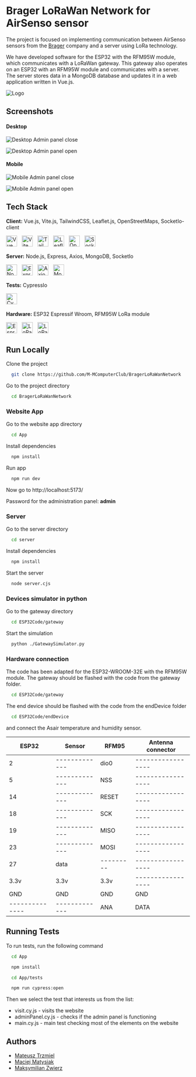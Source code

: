 
# Brager LoRaWan Network for AirSenso sensor

The project is focused on implementing communication between AirSenso sensors from the [Brager](https://www.brager.pl) company and a server using LoRa technology.

We have developed software for the ESP32 with the RFM95W module, which communicates with a LoRaWan gateway. This gateway also operates on an ESP32 with an RFM95W module and communicates with a server. The server stores data in a MongoDB database and updates it in a web application written in Vue.js.



![Logo](img/bragerLogo.png) 


## Screenshots

#### Desktop
![Desktop Admin panel close](img/desktopAdminClose.png)

![Desktop Admin panel open](img/desktopAdminOpen.png)

#### Mobile
![Mobile Admin panel close](img/mobileAdminClose.png)

![Mobile Admin panel open](img/mobileAdminOpen.png)
## Tech Stack

**Client:** Vue.js, Vite.js, TailwindCSS, Leaflet.js, OpenStreetMaps, SocketIo-client

<img align="left" alt="Vue" width="30px" style="padding-right:10px;" src="https://cdn.jsdelivr.net/gh/devicons/devicon@latest/icons/vuejs/vuejs-original.svg" />
<img align="left" alt="Vite" width="30px" style="padding-right:10px;" src="https://cdn.jsdelivr.net/gh/devicons/devicon@latest/icons/vitejs/vitejs-original.svg" />
<img align="left" alt="TailwindCSS" width="30px" style="padding-right:10px;" src="https://cdn.jsdelivr.net/gh/devicons/devicon@latest/icons/tailwindcss/tailwindcss-original.svg" />
<img align="left" alt="Leaflet" width="30px" style="padding-right:10px;" src="https://d2eip9sf3oo6c2.cloudfront.net/tags/images/000/001/096/thumb/leaflet.png" />
<img align="left" alt="OpenStreetMaps" width="30px" style="padding-right:10px;" src="https://upload.wikimedia.org/wikipedia/commons/thumb/b/b0/Openstreetmap_logo.svg/1024px-Openstreetmap_logo.svg.png" />
<img align="left" alt="SocketIO" width="30px" style="padding-right:10px;" src="https://cdn.jsdelivr.net/gh/devicons/devicon@latest/icons/socketio/socketio-original.svg" />
<br />
<br />

**Server:** Node.js, Express, Axios, MongoDB, SocketIo

<img align="left" alt="Nodejs" width="30px" style="padding-right:10px;" src="https://cdn.jsdelivr.net/gh/devicons/devicon@latest/icons/nodejs/nodejs-original.svg" />
<img align="left" alt="Express" width="30px" style="padding-right:10px;" src="https://cdn.jsdelivr.net/gh/devicons/devicon@latest/icons/express/express-original.svg" />
<img align="left" alt="Axios" width="30px" style="padding-right:10px;" src="https://cdn.jsdelivr.net/gh/devicons/devicon@latest/icons/axios/axios-plain.svg" />
<img align="left" alt="MongoDB" width="30px" style="padding-right:10px;" src="https://cdn.jsdelivr.net/gh/devicons/devicon@latest/icons/mongodb/mongodb-original.svg" />
<br />
<br />

**Tests:** CypressIo


<img align="left" alt="CypressIO" width="30px" style="padding-right:10px;" src="https://cdn.jsdelivr.net/gh/devicons/devicon@latest/icons/cypressio/cypressio-original.svg" />

<br />
<br />

**Hardware:** ESP32 Espressif Wroom, RFM95W LoRa module

<img align="left" alt="Espressif" width="30px" style="padding-right:10px;" src="https://seeklogo.com/images/E/espressif-systems-logo-1350B9E771-seeklogo.com.png" />
<img align="left" alt="LoRa" width="30px" style="padding-right:10px;" src="https://res.cloudinary.com/rs-designspark-live/image/upload/c_limit,w_829/f_auto/v1/article/iot-lora-alliance-logo.svg__25c0b67804da088ad2fd64e8a76b1a3f1ceac250" />
<img align="left" alt="LoRaWan" width="30px" style="padding-right:10px;" src="https://en.iotvega.com/content/ru/site/technologies/lorawan_logo.png?v2" />
<br />
<br />

## Run Locally

Clone the project

```bash
  git clone https://github.com/M-MComputerClub/BragerLoRaWanNetwork
```

Go to the project directory

```bash
  cd BragerLoRaWanNetwork
```

### Website App

Go to the website app directory

```bash
  cd App
```

Install dependencies

```bash
  npm install
```

Run app

```bash
  npm run dev
```

Now go to http://localhost:5173/

Password for the administration panel: **admin**

### Server

Go to the server directory

```bash
  cd server
```

Install dependencies

```bash
  npm install
```

Start the server

```bash
  node server.cjs
```

### Devices simulator in python

Go to the gateway directory

```bash
  cd ESP32Code/gateway
```

Start the simulation

```bash
  python ./GatewaySimulator.py
```

### Hardware connection

The code has been adapted for the ESP32-WROOM-32E with the RFM95W module. The gateway should be flashed with the code from the gateway folder. 

```bash
  cd ESP32Code/gateway
```

The end device should be flashed with the code from the endDevice folder

```bash
  cd ESP32Code/endDevice
```
and connect the Asair temperature and humidity sensor.

|    ESP32     |    Sensor   |  RFM95  |Antenna connector|
|--------------|-------------|---------|-----------------|
|      2       |-------------|  dio0   |-----------------|
|      5       |-------------|  NSS    |-----------------|
|     14       |-------------|  RESET  |-----------------|
|     18       |-------------|  SCK    |-----------------|
|     19       |-------------|  MISO   |-----------------|
|     23       |-------------|  MOSI   |-----------------|
|     27       |    data     |---------|-----------------|
|    3.3v      |    3.3v     |  3.3v   |-----------------|
|     GND      |    GND      |   GND   |       GND       |
|--------------|-------------|   ANA   |      DATA       |



## Running Tests

To run tests, run the following command
```bash
  cd App
```
```bash
  npm install
```
```bash
  cd App/tests
```
```bash
  npm run cypress:open
```

Then we select the test that interests us from the list:

- visit.cy.js - visits the website
- adminPanel.cy.js - checks if the admin panel is functioning
- main.cy.js - main test checking most of the elements on the website


## Authors

- [Mateusz Trzmiel](https://github.com/TRZMlEL)
- [Maciej Matysiak](https://github.com/ItsMaciek)
- [Maksymilian Zwierz](https://github.com/Zwierzu2115)
